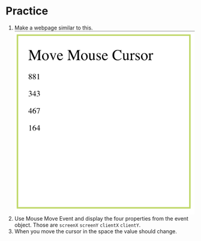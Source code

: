 # Practice

1. Make a webpage similar to this.
![mouse move](./assets/mouseMove.png)
2. Use Mouse Move Event and display the four properties from the event object. Those are `screenX` `screenY` `clientX` `clientY`.
3. When you move the cursor in the space the value should change.